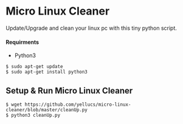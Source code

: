 # Micro Linux Cleaner
 Update/Upgrade and clean your linux pc with this tiny python script.
 
#### Requirments 
   * Python3
```
$ sudo apt-get update
$ sudo apt-get install python3
```

## Setup & Run Micro Linux Cleaner
```
$ wget https://github.com/yellucs/micro-linux-cleaner/blob/master/cleanUp.py
$ python3 cleanUp.py 
```
